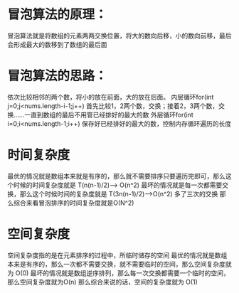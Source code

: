 # 冒泡算法的原理：
冒泡算法就是将数组的元素两两交换位置，将大的数向后移，小的数向前移，最后会形成最大的数移到了数组的最后面

# 冒泡算法的思路：
依次比较相邻的两个数，将小的放在前面，大的放在后面。
  内层循环for(int j=0;j<nums.length-i-1;j++)
首先比较1，2两个数，交换；接着2，3两个数，交换……一直到数组的最后不用管已经排好的最大的数
  外层循环for(int i=0;i<nums.length-1;i++)
保存好已经排好的最大的数，控制内存循环遍历的长度

# 时间复杂度
最优的情况就是数组本来就是有序的，那么就不需要排序只要遍历完即可，那么这个时候的时间复杂度就是 T(n(n-1)/2)——> O(n^2)
最坏的情况就是每一次都需要交换，那么这个时候时间的复杂度就是  T(3n(n-1)/2)——>O(n^2) 多了三次的交换
那么综合来看冒泡排序的时间复杂度就是O(N^2)

# 空间复杂度
空间复杂度指的是在元素排序的过程中，所临时储存的空间
最优的情况就是数组本来是有序的，那么一次都不需要交换，就不需要临时的空间，那么空间复杂度就为 O(0)
最坏的情况就是数组逆序排列，那么每一次交换都需要一个临时的空间，那么空间复杂度就为O(n)
那么综合来说的话，空间的复杂度就为 O(1)
